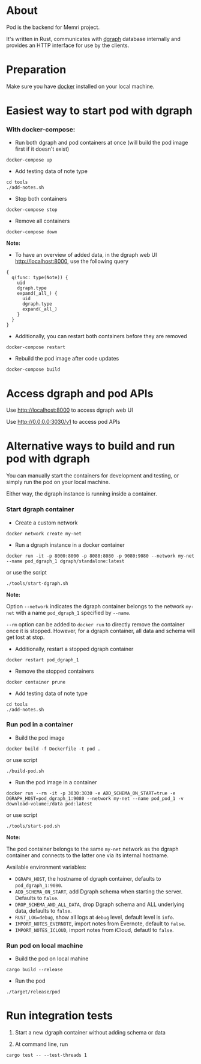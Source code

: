 # About

Pod is the backend for Memri project.

It's written in Rust, communicates with [dgraph](https://dgraph.io/) database internally and
provides an HTTP interface for use by the clients.

# Preparation

Make sure you have [docker](https://www.docker.com/) installed on your local machine.

# Easiest way to start pod with dgraph

### With docker-compose:

* Run both dgraph and pod containers at once (will build the pod image first if it doesn't exist)

```
docker-compose up
```

* Add testing data of note type

```
cd tools
./add-notes.sh
```

* Stop both containers

```
docker-compose stop
```

* Remove all containers

```
docker-compose down
```

**Note:**

* To have an overview of added data, in the dgraph web UI [http://localhost:8000](http://localhost:8000), use the following query

```
{
  q(func: type(Note)) {
    uid
    dgraph.type
    expand(_all_) {
      uid
      dgraph.type
      expand(_all_)
    }
  }
}
```


* Additionally, you can restart both containers before they are removed

```
docker-compose restart
```

* Rebuild the pod image after code updates

```
docker-compose build
```


# Access dgraph and pod APIs

Use [http://localhost:8000](http://localhost:8000) to access dgraph web UI

Use http://0.0.0.0:3030/v1 to access pod APIs


# Alternative ways to build and run pod with dgraph

You can manually start the containers for development and testing, or simply run the pod on your local machine. 

Either way, the dgraph instance is running inside a container.

### Start dgraph container

* Create a custom network

```
docker network create my-net
```

*  Run a dgraph instance in a docker container

```
docker run -it -p 8000:8000 -p 8080:8080 -p 9080:9080 --network my-net --name pod_dgraph_1 dgraph/standalone:latest
```

or use the script

```
./tools/start-dgraph.sh
```

**Note:**

Option `--network` indicates the dgraph container belongs to the network `my-net` with a name `pod_dgraph_1` specified by `--name`. 

`--rm` option can be added to `docker run` to directly remove the container once it is stopped. However, for a dgraph container, all data and schema will get lost at stop.

* Additionally, restart a stopped dgraph container

```
docker restart pod_dgraph_1
```

* Remove the stopped containers

```
docker container prune
```

* Add testing data of note type

```
cd tools
./add-notes.sh
```

### Run pod in a container

* Build the pod image

```
docker build -f Dockerfile -t pod .
```

or use script

```
./build-pod.sh
```

* Run the pod image in a container

```
docker run --rm -it -p 3030:3030 -e ADD_SCHEMA_ON_START=true -e DGRAPH_HOST=pod_dgraph_1:9080 --network my-net --name pod_pod_1 -v download-volume:/data pod:latest
```

or use script

```
./tools/start-pod.sh
```

**Note:**

The pod container belongs to the same `my-net` network as the dgraph container and connects to the latter one via its internal hostname.

Available environment variables:
*  `DGRAPH_HOST`, the hostname of dgraph container, defaults to `pod_dgraph_1:9080`.
*  `ADD_SCHEMA_ON_START`, add Dgraph schema when starting the server. Defaults to `false`.
*  `DROP_SCHEMA_AND_ALL_DATA`, drop Dgraph schema and ALL underlying data, defaults to `false`.
*  `RUST_LOG=debug`, show all logs at `debug` level, default level is `info`.
*  `IMPORT_NOTES_EVERNOTE`, import notes from Evernote, default to `false`.
*  `IMPORT_NOTES_ICLOUD`, import notes from iCloud, defautl to `false`.


### Run pod on local machine

*  Build the pod on local mahine

```
cargo build --release
``` 

*  Run the pod

```
./target/release/pod
```


# Run integration tests

1. Start a new dgraph container without adding schema or data

2. At command line, run 
```
cargo test -- --test-threads 1
```
